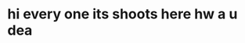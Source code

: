 
<h1>
  hi every one its shoots here hw a u dea
</h1>
<!---
andyshoots185/andyshoots185 is a ✨ special ✨ repository because its `README.md` (this file) appears on your GitHub profile.
You can click the Preview link to take a look at your changes.
--->

